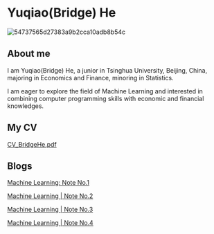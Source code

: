 # Yuqiao(Bridge) He

![54737565d27383a9b2cca10adb8b54c](https://user-images.githubusercontent.com/110859502/183577532-f60432ea-84f6-4c61-9b4f-bce7a49daa62.jpg)

## About me
I am Yuqiao(Bridge) He, a junior in Tsinghua University, Beijing, China, majoring in Economics and Finance, minoring in Statistics. 

I am eager to explore the field of Machine Learning and interested in combining computer programming skills with economic and financial knowledges. 

## My CV
[CV_BridgeHe.pdf](https://github.com/Bridge-He/Bridge-He.github.io/files/9287393/CV_BridgeHe.pdf)

## Blogs
[Machine Learning: Note No.1](https://mp.weixin.qq.com/s/yA5Qy3ZQ9Xg3SjcjMmwdlg)


[Machine Learning | Note No.2](https://mp.weixin.qq.com/s/RmlB3Q7hkcW7NlU0nxDR1Q)


[Machine Learning | Note No.3](https://mp.weixin.qq.com/s/cJVh-5ZWgeTNc_lOst_WhA)


[Machine Learning | Note No.4](https://mp.weixin.qq.com/s/tRgVHPkBALCeQPIJlYB0Bg)
